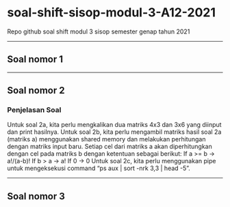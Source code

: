 # soal-shift-sisop-modul-3-A12-2021
 Repo github soal shift modul 3 sisop semester genap tahun 2021

<hr>

## Soal nomor 1


<hr>

## Soal nomor 2
### Penjelasan Soal
Untuk soal 2a, kita perlu mengkalikan dua matriks 4x3 dan 3x6 yang diinput dan print hasilnya. Untuk soal 2b, kita perlu mengambil matriks hasil soal 2a (matriks a) menggunakan shared memory dan melakukan perhitungan dengan matriks input baru. Setiap cel dari matriks a akan diperhitungkan dengan cel pada matriks b dengan ketentuan sebagai berikut:
If a >= b  -> a!/(a-b)!
If b > a -> a!
If 0 -> 0
Untuk soal 2c, kita perlu menggunakan pipe untuk mengeksekusi command “ps aux | sort -nrk 3,3 | head -5”.


<hr>

## Soal nomor 3


